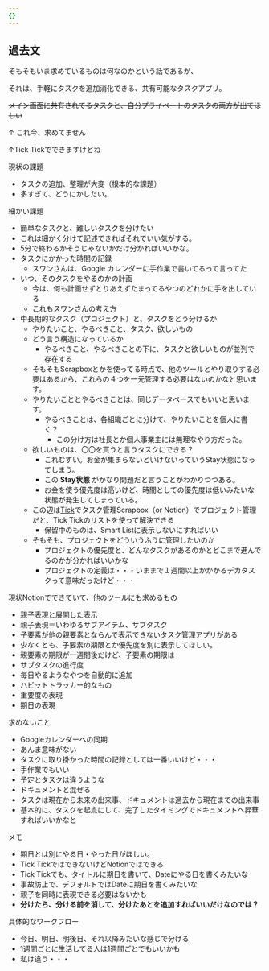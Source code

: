 ```yaml
---
{}
---
```

  

  

  

## 過去文

そもそもいま求めているものは何なのかという話であるが、

それは、手軽にタスクを追加消化できる、共有可能なタスクアプリ。

~~メイン画面に共有されてるタスクと、自分プライベートのタスクの両方が出てほしい~~

↑ これ今、求めてません

↑Tick Tickでできますけどね

  

現状の課題

- タスクの追加、整理が大変（根本的な課題）
- 多すぎて、どうにかしたい。

  
細かい課題  

- 簡単なタスクと、難しいタスクを分けたい
- これは細かく分けて記述できればそれでいい気がする。
- 5分で終わるかそうじゃないかだけ分かればいいかな。
- タスクにかかった時間の記録
    - スワンさんは、Google カレンダーに手作業で書いてるって言ってた
- いつ、そのタスクをやるのかの計画
    - 今は、何も計画せずとりあえずたまってるやつのどれかに手を出している
    - これもスワンさんの考え方
- 中長期的なタスク（プロジェクト）と、タスクをどう分けるか
    - やりたいこと、やるべきこと、タスク、欲しいもの
    - どう言う構造になっているか
        - やるべきこと、やるべきことの下に、タスクと欲しいものが並列で存在する
    - そもそもScrapboxとかを使ってる時点で、他のツールとやり取りする必要はあるから、これらの４つを一元管理する必要はないのかなと思います。
    - やりたいこととやるべきことは、同じデータベースでもいいと思います。
        - やるべきことは、各組織ごとに分けて、やりたいことを個人に書く？
            - この分け方は社長とか個人事業主には無理なやり方だった。
    - 欲しいものは、〇〇を買うと言うタスクにできる？
        - これむずい。お金が集まらないといけないっていうStay状態になってしまう。
        - この **Stay状態** がかなり問題だと言うことがわかりつつある。
        - お金を使う優先度は高いけど、時間としての優先度は低いみたいな状態が発生してしまっている。
    - この辺は[Tick](https://www.notion.soTick)でタスク管理Scrapbox（or Notion）でプロジェクト管理だと、Tick Tickのリストを使って解決できる
        - 保留中のものは、Smart Listに表示しないにすればいい
    - そもそも、プロジェクトをどういうふうに管理したいのか
        - プロジェクトの優先度と、どんなタスクがあるのかとどこまで進んでるのかが分かればいいかな
        - プロジェクトの定義は・・・いままで１週間以上かかかるデカタスクって意味だったけど・・・
    

現状Notionでできていて、他のツールにも求めるもの

- 親子表現と展開した表示  
- 親子表現＝いわゆるサブアイテム、サブタスク  
- 子要素が他の親要素とならんで表示できないタスク管理アプリがある  
- 少なくとも、子要素の期限とか優先度を別に表示してほしい。  
- 親要素の期限が一週間後だけど、子要素の期限は  
- サブタスクの進行度  
- 毎日やるようなやつを自動的に追加  
- ハビットトラッカー的なもの  
- 重要度の表現  
- 期日の表現  

求めないこと

- Googleカレンダーへの同期  
- あんま意味がない  
- タスクに取り掛かった時間の記録としては一番いいけど・・・  
- 手作業でもいい  
- 予定とタスクは違うような  
- ドキュメントと混ぜる  
- タスクは現在から未来の出来事、ドキュメントは過去から現在までの出来事  
- 基本的に、タスクを起点にして、完了したタイミングでドキュメントへ昇華すればいいかなと  

メモ

- 期日とは別にやる日・やった日がほしい。  
- Tick TickではできないけどNotionではできる  
- Tick Tickでも、タイトルに期日を書いて、Dateにやる日を書くみたいな  
- 事故防止で、デフォルトではDateに期日を書くみたいな  
- 親子を同時に表現できる必要はないかも  
- **分けたら、分ける前を消して、分けたあとを追加すればいいだけなのでは？**

具体的なワークフロー

- 今日、明日、明後日、それ以降みたいな感じで分ける  
- 1週間ごとに生活してる人は1週間ごとでもいいかも  
- 私は違う・・・